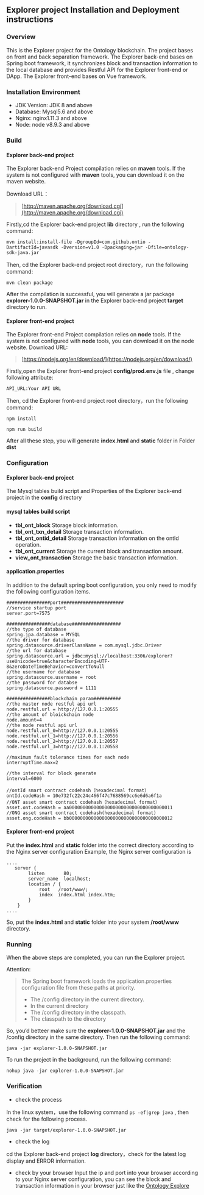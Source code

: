 ## Explorer project Installation and Deployment instructions


### Overview

This is the Explorer project for the Ontology blockchain. The project bases on front and back separation framework. The Explorer back-end bases on Spring boot framework, it synchronizes block and transaction information to the local database and provides Restful API for the Explorer front-end or DApp. The Explorer front-end bases on Vue framework. 

### Installation Environment

- JDK Version: JDK 8 and above
- Database: Mysql5.6 and above
- Nginx: nginx1.11.3 and above
- Node: node v8.9.3 and above



### Build

#### Explorer back-end project

The Explorer back-end Project compilation relies on **maven** tools. If the system is not configured with **maven** tools, you can download it on the maven website.

Download URL：

>[http://maven.apache.org/download.cgi](http://maven.apache.org/download.cgi)

Firstly,cd the Explorer back-end project **lib** directory , run the following command:

```
mvn install:install-file -DgroupId=com.github.ontio -DartifactId=javasdk -Dversion=v1.0 -Dpackaging=jar -Dfile=ontology-sdk-java.jar
```

Then, cd the Explorer back-end project root directory，run the following command:
```
mvn clean package
```

After the compilation is successful, you will generate a jar package **explorer-1.0.0-SNAPSHOT.jar**  in the Explorer back-end project **target** directory to run. 

#### Explorer front-end project

The Explorer front-end Project compilation relies on **node** tools. If the system is not configured with **node** tools, you can download it on the node website.
Download URL:
>[https://nodejs.org/en/download/](https://nodejs.org/en/download/)

Firstly,open the Explorer front-end project **config/prod.env.js** file , change following attribute:
```
API_URL:Your API URL
```

Then, cd the Explorer front-end project root directory，run the following command:
```
npm install
```

```
npm run build
```

After all these step, you will generate **index.html** and **static** folder in Folder **dist** 


### Configuration

#### Explorer back-end project
The Mysql tables build script and Properties of the Explorer back-end project in the **config** directory

#### mysql tables build script

- **tbl_ont_block** 
Storage block information.
- **tbl_ont_txn_detail**
Storage transaction information.
- **tbl_ont_ontid_detail**
Storage transaction information on the ontId operation.
- **tbl_ont_current**
Storage the current block and transaction amount.
- **view_ont_transaction**
Storage the basic transaction information.

#### application.properties

In addition to the default spring boot configuration, you only need to modify the following configuration items.

```
################port#######################
//service startup port
server.port=7575	

################database##################
//the type of database
spring.jpa.database = MYSQL
//the driver for database
spring.datasource.driverClassName = com.mysql.jdbc.Driver
//the url for database
spring.datasource.url = jdbc:mysql://localhost:3306/explorer?useUnicode=true&characterEncoding=UTF-8&zeroDateTimeBehavior=convertToNull
//the username for database
spring.datasource.username = root
//the password for databse
spring.datasource.password = 1111

################blockchain param##########
//the master node restful api url
node.restful.url = http://127.0.0.1:20555
//the amount of bloickchain node
node.amount=4
//the node restful api url
node.restful.url_0=http://127.0.0.1:20555
node.restful.url_1=http://127.0.0.1:20556
node.restful.url_2=http://127.0.0.1:20557
node.restful.url_3=http://127.0.0.1:20558

//maximum fault tolerance times for each node
interruptTime.max=2

//the interval for block generate
interval=6000

//ontId smart contract codehash（hexadecimal format）
ontId.codeHash = 10e732fc22c24c466f47c7688569cc6e6d6a6f1a
//ONT asset smart contract codehash（hexadecimal format）
asset.ont.codeHash = aa00000000000000000000000000000000000011
//ONG asset smart contract codehash(hexadecimal format)
asset.ong.codeHash = bb00000000000000000000000000000000000012

```

#### Explorer front-end project

Put the  **index.html** and **static** folder into the correct directory according to the Nginx server configuration
Example, the Nginx server configuration is

```
....
   server {
        listen       80;
        server_name  localhost;
        location / {
            root   /root/www/;
            index  index.html index.htm;
        }
    }
....
```
So, put the  **index.html** and **static** folder into your system **/root/www** directory.


### Running

When the above steps are completed, you can run the Explorer project.


Attention:
>The Spring boot framework loads the application.properties configuration file from these paths at priority.
>- The /config directory in the current directory.
>- In the current directory
>- The /config directory in the classpath.
>- The classpath to the directory

So, you‘d betteer make sure the **explorer-1.0.0-SNAPSHOT.jar** and the /config directory in the same directory. Then run the following command:
```
java -jar explorer-1.0.0-SNAPSHOT.jar
```

To run the project in the background, run the following command:

```
nohup java -jar explorer-1.0.0-SNAPSHOT.jar
```


### Verification

- check the process

In the linux system，use the following command ```ps -ef|grep java``` , then check  for the following process.
```
java -jar target/explorer-1.0.0-SNAPSHOT.jar
```


- check the log

cd the Explorer back-end project **log** directory，check for the latest log display and ERROR information.


- check by your browser
Input the ip and port into your browser according to your Nginx  server configuration, you can see the block and transaction information in your browser just like the [Ontology Explore](https://explorer.ont.io)




